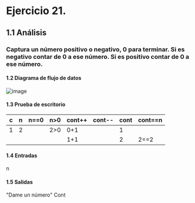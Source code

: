 # Ejercicio 21.
## 1.1 Análisis
### Captura un número positivo o negativo, 0 para terminar. Si es negativo contar de 0 a ese número. Si es positivo contar de 0 a ese número.
#### 1.2 Diagrama de flujo de datos
![image](https://user-images.githubusercontent.com/113397533/190954597-29284f60-33f1-4008-a701-45dc16448488.png)
#### 1.3 Prueba de escritorio
|c|n|n==0|n>0|cont++|cont--|cont|cont==n|
|-|-|----|---|------|------|----|-------|
|1|2|    |2>0|0+1|   |1|      |
| | |    |   |1+1| |2|2==2|
#### 1.4 Entradas
n
#### 1.5 Salidas
"Dame un número" Cont
